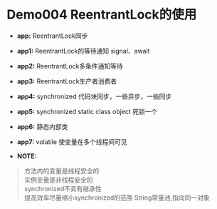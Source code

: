 Demo004 ReentrantLock的使用
========
* **app:** ReentrantLock同步
* **app1:** ReentrantLock的等待通知 signal、await
* **app2:** ReentrantLock多条件通知等待
* **app3:** ReentrantLock生产者消费者 
* **app4:** synchronized 代码块同步，一些异步，一些同步
* **app5:** synchronized static  class  object  死锁一个
* **app6:** 静态内部类
* **app7:** volatile 使变量在多个线程间可见


* **NOTE:** 
> 方法内的变量是线程安全的  
> 实例变量是非线程安全的  
> synchronized不具有继承性  
> 提高效率尽量缩小synchronized的范围 
> String常量池,指向同一对象

